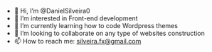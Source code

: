 - 👋 Hi, I’m @DanielSilveira0
- 👀 I’m interested in Front-end development
- 🌱 I’m currently learning how to code Wordpress themes 
- 💞️ I’m looking to collaborate on any type of websites construction
- 📫 How to reach me: silveira.fx@gmail.com

<!---
DanielSilveira0/DanielSilveira0 is a ✨ special ✨ repository because its `README.md` (this file) appears on your GitHub profile.
You can click the Preview link to take a look at your changes.
--->
